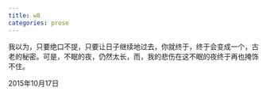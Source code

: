 ```yaml
---
title: w8
categories: prose
---
```

我以为，只要绝口不提，只要让日子继续地过去，你就终于，终于会变成一个，古老的秘密。可是，不眠的夜，仍然太长，而，我的悲伤在这不眠的夜终于再也掩饰不住。

2015年10月17日